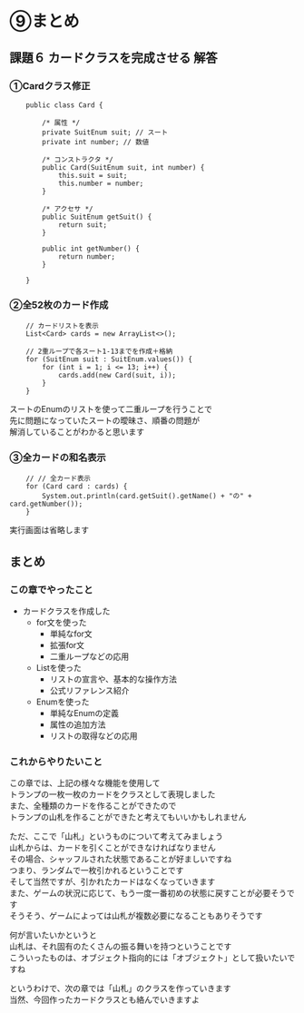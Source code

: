 # ⑨まとめ

## 課題６ カードクラスを完成させる 解答

### ①Cardクラス修正

```
    public class Card {

        /* 属性 */
        private SuitEnum suit; // スート
        private int number; // 数値

        /* コンストラクタ */
        public Card(SuitEnum suit, int number) {
            this.suit = suit;
            this.number = number;
        }

        /* アクセサ */
        public SuitEnum getSuit() {
            return suit;
        }

        public int getNumber() {
            return number;
        }

    }
```

### ②全52枚のカード作成

```
    // カードリストを表示
    List<Card> cards = new ArrayList<>();

    // 2重ループで各スート1-13までを作成＋格納
    for (SuitEnum suit : SuitEnum.values()) {
        for (int i = 1; i <= 13; i++) {
            cards.add(new Card(suit, i));
        }
    }
```

スートのEnumのリストを使って二重ループを行うことで  
先に問題になっていたスートの曖昧さ、順番の問題が  
解消していることがわかると思います  

### ③全カードの和名表示

```
    // // 全カード表示
    for (Card card : cards) {
        System.out.println(card.getSuit().getName() + "の" + card.getNumber());
    }
```

実行画面は省略します

## まとめ

### この章でやったこと

* カードクラスを作成した
  * for文を使った
    * 単純なfor文
    * 拡張for文
    * 二重ループなどの応用
  * Listを使った
    * リストの宣言や、基本的な操作方法
    * 公式リファレンス紹介
  * Enumを使った
    * 単純なEnumの定義
    * 属性の追加方法
    * リストの取得などの応用

### これからやりたいこと

この章では、上記の様々な機能を使用して  
トランプの一枚一枚のカードをクラスとして表現しました  
また、全種類のカードを作ることができたので  
トランプの山札を作ることができたと考えてもいいかもしれません  
  
ただ、ここで「山札」というものについて考えてみましょう  
山札からは、カードを引くことができなければなりません  
その場合、シャッフルされた状態であることが好ましいですね  
つまり、ランダムで一枚引かれるということです  
そして当然ですが、引かれたカードはなくなっていきます  
また、ゲームの状況に応じて、もう一度一番初めの状態に戻すことが必要そうです  
そうそう、ゲームによっては山札が複数必要になることもありそうです  
  
何が言いたいかというと  
山札は、それ固有のたくさんの振る舞いを持つということです  
こういったものは、オブジェクト指向的には「オブジェクト」として扱いたいですね  
  
というわけで、次の章では「山札」のクラスを作っていきます  
当然、今回作ったカードクラスとも絡んでいきますよ
